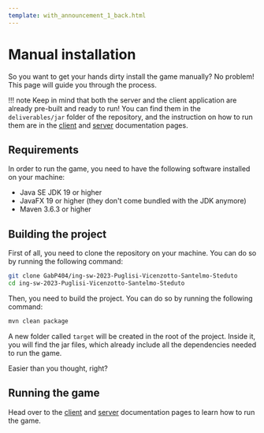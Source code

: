 ```yaml
---
template: with_announcement_1_back.html
---
```


# Manual installation

So you want to get your hands dirty install the game manually? No problem! This page will guide you through the process.

!!! note
    Keep in mind that both the server and the client application are already pre-built and ready to run!
    You can find them in the `deliverables/jar` folder of the repository, and the instruction on how to run them
    are in the [client](../client) and [server](../server) documentation pages.

## Requirements

In order to run the game, you need to have the following software installed on your machine:

- Java SE JDK 19 or higher
- JavaFX 19 or higher (they don't come bundled with the JDK anymore)
- Maven 3.6.3 or higher

## Building the project

First of all, you need to clone the repository on your machine. You can do so by running the following command:

```bash
git clone GabP404/ing-sw-2023-Puglisi-Vicenzotto-Santelmo-Steduto
cd ing-sw-2023-Puglisi-Vicenzotto-Santelmo-Steduto
```

Then, you need to build the project. You can do so by running the following command:

```bash
mvn clean package
```

A new folder called `target` will be created in the root of the project. Inside it, you will find the jar files,
which already include all the dependencies needed to run the game.

Easier than you thought, right?

## Running the game

Head over to the [client](../client) and [server](../server) documentation pages to learn how to run the game.